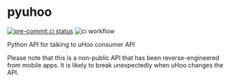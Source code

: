 # pyuhoo

[![pre-commit.ci status](https://results.pre-commit.ci/badge/github/csacca/pyuhoo/master.svg)](https://results.pre-commit.ci/latest/github/csacca/pyuhoo/master)
![ci workflow](https://github.com/csacca/pyuhoo/actions/workflows/ci.yaml/badge.svg)

Python API for talking to uHoo consumer API

Please note that this is a non-public API that has been reverse-engineered from mobile
apps. It is likely to break unexpectedly when uHoo changes the API.

